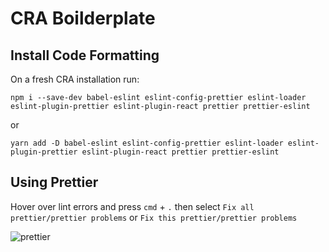 # CRA Boilderplate

## Install Code Formatting

On a fresh CRA installation run:

```
npm i --save-dev babel-eslint eslint-config-prettier eslint-loader eslint-plugin-prettier eslint-plugin-react prettier prettier-eslint
```

or

```
yarn add -D babel-eslint eslint-config-prettier eslint-loader eslint-plugin-prettier eslint-plugin-react prettier prettier-eslint
```

## Using Prettier

Hover over lint errors and press `cmd` + `.` then select `Fix all prettier/prettier problems` or `Fix this prettier/prettier problems`

![prettier](https://drive.google.com/file/d/1lYvTL6exf9NCPa8ss9wJtxRUctjtiwVT/view?usp=sharing "Prettier")
